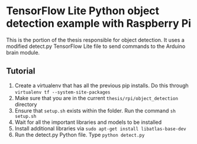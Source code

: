 # TensorFlow Lite Python object detection example with Raspberry Pi
This is the portion of the thesis responsible for object detection. It uses a modified detect.py TensorFlow Lite file to send commands to the Arduino brain module.

## Tutorial
1. Create a virtualenv that has all the previous pip installs. Do this through `virtualenv tf --system-site-packages`
1. Make sure that you are in the current `thesis/rpi/object_detection` directory
1. Ensure that `setup.sh` exists within the folder. Run the command `sh setup.sh`
1. Wait for all the important libraries and models to be installed
1. Install additional libraries via `sudo apt-get install libatlas-base-dev`
1. Run the detect.py Python file. Type `python detect.py`